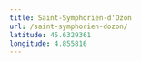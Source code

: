```yaml
---
title: Saint-Symphorien-d'Ozon
url: /saint-symphorien-dozon/
latitude: 45.6329361
longitude: 4.855816
---
```

